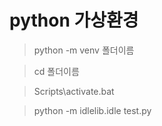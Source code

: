 # python 가상환경

>python -m venv 폴더이름

>cd 폴더이름

>Scripts\activate.bat

>python -m idlelib.idle test.py
